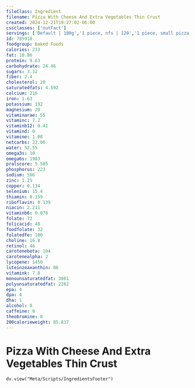 ```yaml
---
fileClass: Ingredient
filename: Pizza With Cheese And Extra Vegetables Thin Crust
created: 2024-12-21T19:27:02-06:00
cssclasses: ['nutFact']
servings: ['Default | 100g','1 piece, nfs | 120','1 piece, small pizza | 66','1 piece, medium pizza | 86','1 piece, large pizza | 120','1 piece, extra-large pizza | 125','1 personal size pizza (5-7" diameter) | 175','1 small pizza (8-10" diameter) | 394','1 medium pizza (11-12" diameter) | 692','1 large pizza (13-15" diameter) | 960']
id: 785918
foodgroup: Baked Foods
calories: 233
fat: 10.86
protein: 9.63
carbohydrate: 24.46
sugars: 3.32
fiber: 2.4
cholesterol: 20
saturatedfats: 4.592
calcium: 216
iron: 1.63
potassium: 192
magnesium: 20
vitaminarae: 55
vitaminc: 7.2
vitaminb12: 0.41
vitamind: 0
vitamine: 1.08
netcarbs: 22.06
water: 52.55
omega3s: 10
omega6s: 1983
pralscore: 5.585
phosphorus: 223
sodium: 586
zinc: 1.25
copper: 0.134
selenium: 15.4
thiamin: 0.159
riboflavin: 0.139
niacin: 2.211
vitaminb6: 0.078
folate: 72
folicacid: 40
foodfolate: 32
folatedfe: 100
choline: 16.8
retinol: 46
carotenebeta: 104
carotenealpha: 2
lycopene: 1450
luteinzeaxanthin: 86
vitamink: 7.8
monounsaturatedfat: 3081
polyunsaturatedfat: 2282
epa: 4
dpa: 4
dha: 1
alcohol: 0
caffeine: 0
theobromine: 0
200calorieweight: 85.837
---
```


# Pizza With Cheese And Extra Vegetables Thin Crust

```dataviewjs
dv.view("Meta/Scripts/IngredientsFooter")
```
